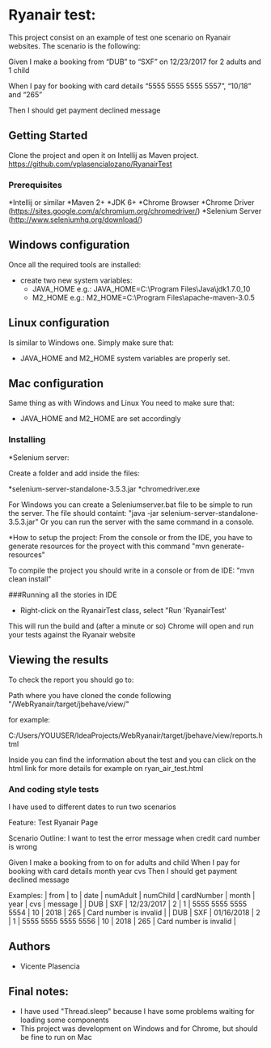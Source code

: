 # Ryanair test:

This project consist on an example of test one scenario on Ryanair websites.
The scenario is the following:

Given I make a booking from “DUB” to “SXF” on 12/23/2017 for 2 adults and 1 child

When I pay for booking with card details “5555 5555 5555 5557”, “10/18” and “265”

Then I should get payment declined message

## Getting Started

Clone the project and open it on Intellij as Maven project.
https://github.com/vplasencialozano/RyanairTest

### Prerequisites

*Intellij or similar
*Maven 2+
*JDK 6+
*Chrome Browser
*Chrome Driver (https://sites.google.com/a/chromium.org/chromedriver/)
*Selenium Server (http://www.seleniumhq.org/download/)

## Windows configuration

Once all the required tools are installed:

* create two new system variables:
    * JAVA\_HOME e.g.: JAVA\_HOME=C:\Program Files\Java\jdk1.7.0\_10
    * M2\_HOME e.g.: M2\_HOME=C:\Program Files\apache-maven-3.0.5

## Linux configuration

Is similar to Windows one.
Simply make sure that:
* JAVA\_HOME and M2\_HOME system variables are properly set.

## Mac configuration

Same thing as with Windows and Linux
You need to make sure that:
* JAVA\_HOME and M2\_HOME are set accordingly


### Installing

*Selenium server:

Create a folder and add inside the files:

*selenium-server-standalone-3.5.3.jar
*chromedriver.exe

For Windows you can create a Seleniumserver.bat file to be simple to run the server. The file should containt:
"java -jar selenium-server-standalone-3.5.3.jar"
Or you can run the server with the same command in a console.

*How to setup the project:
From the console or from the IDE, you have to generate resources for the proyect with this command
"mvn generate-resources"

To compile the project you should write in a console or from de IDE:
"mvn clean install"


###Running all the stories in IDE 

* Right-click on the RyanairTest class, select "Run 'RyanairTest'

This will run the build and (after a minute or so) Chrome will open and run your tests against the Ryanair website


## Viewing the results

To check the report you should go to:

Path where you have cloned the conde following "/WebRyanair/target/jbehave/view/"

for example:

C:/Users/YOUUSER/IdeaProjects/WebRyanair/target/jbehave/view/reports.html

Inside you can find the information about the test and you can click on the html link for more details for example on ryan_air_test.html
 
### And coding style tests

I have used to different dates to run two scenarios

Feature: Test Ryanair Page

Scenario Outline: I want to test the error message when credit card number is wrong

Given I make a booking from <from> to <to> on <date> for <numAdult> adults and <numChild> child
When I pay for booking with card details <cardNumber> month <month> year <year> cvs <cvs>
Then I should get payment declined message <message>


Examples:
| from | to  | date       | numAdult | numChild | cardNumber          | month | year | cvs | message                |
| DUB  | SXF | 12/23/2017 | 2        | 1        | 5555 5555 5555 5554 | 10    | 2018 | 265 | Card number is invalid |
| DUB  | SXF | 01/16/2018 | 2        | 1        | 5555 5555 5555 5556 | 10    | 2018 | 265 | Card number is invalid |


## Authors

* Vicente Plasencia 

## Final notes:

* I have used "Thread.sleep" because I have some problems waiting for loading some components
* This project was development on Windows and for Chrome, but should be fine to run on Mac


